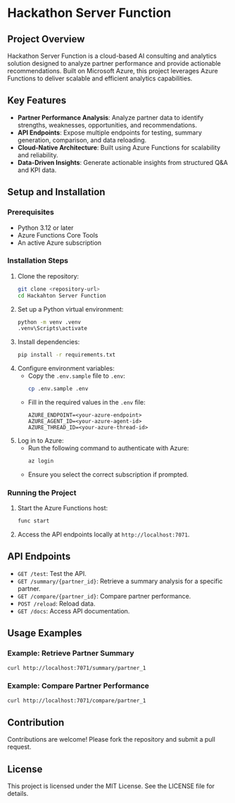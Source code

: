 # Hackathon Server Function

## Project Overview
Hackathon Server Function is a cloud-based AI consulting and analytics solution designed to analyze partner performance and provide actionable recommendations. Built on Microsoft Azure, this project leverages Azure Functions to deliver scalable and efficient analytics capabilities.

## Key Features
- **Partner Performance Analysis**: Analyze partner data to identify strengths, weaknesses, opportunities, and recommendations.
- **API Endpoints**: Expose multiple endpoints for testing, summary generation, comparison, and data reloading.
- **Cloud-Native Architecture**: Built using Azure Functions for scalability and reliability.
- **Data-Driven Insights**: Generate actionable insights from structured Q&A and KPI data.

## Setup and Installation

### Prerequisites
- Python 3.12 or later
- Azure Functions Core Tools
- An active Azure subscription

### Installation Steps
1. Clone the repository:
   ```bash
   git clone <repository-url>
   cd Hackahton Server Function
   ```
2. Set up a Python virtual environment:
   ```bash
   python -m venv .venv
   .venv\Scripts\activate
   ```
3. Install dependencies:
   ```bash
   pip install -r requirements.txt
   ```
4. Configure environment variables:
   - Copy the `.env.sample` file to `.env`:
     ```bash
     cp .env.sample .env
     ```
   - Fill in the required values in the `.env` file:
     ```properties
     AZURE_ENDPOINT=<your-azure-endpoint>
     AZURE_AGENT_ID=<your-azure-agent-id>
     AZURE_THREAD_ID=<your-azure-thread-id>
     ```
5. Log in to Azure:
   - Run the following command to authenticate with Azure:
     ```bash
     az login
     ```
   - Ensure you select the correct subscription if prompted.

### Running the Project
1. Start the Azure Functions host:
   ```bash
   func start
   ```
2. Access the API endpoints locally at `http://localhost:7071`.

## API Endpoints
- `GET /test`: Test the API.
- `GET /summary/{partner_id}`: Retrieve a summary analysis for a specific partner.
- `GET /compare/{partner_id}`: Compare partner performance.
- `POST /reload`: Reload data.
- `GET /docs`: Access API documentation.

## Usage Examples
### Example: Retrieve Partner Summary
```bash
curl http://localhost:7071/summary/partner_1
```

### Example: Compare Partner Performance
```bash
curl http://localhost:7071/compare/partner_1
```

## Contribution
Contributions are welcome! Please fork the repository and submit a pull request.

## License
This project is licensed under the MIT License. See the LICENSE file for details.
